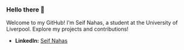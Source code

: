 ### Hello there 👋

Welcome to my GitHub! I'm Seif Nahas, a student at the University of Liverpool. Explore my projects and contributions!
  - **LinkedIn:** [Seif Nahas](https://www.linkedin.com/in/seifnahas/)
